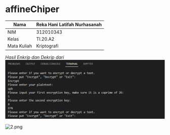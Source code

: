 # affineChiper

| Nama          | Reka Hani Latifah Nurhasanah |
|-------------- | ---------------------------- |
| NIM           | 312010343		               |
| Kelas         | TI.20.A2       	           |
| Mata Kuliah   | Kriptografi                  |

*Hasil Enkrip dan Dekrip dari*
![1.png](Gambar/1.png)

![2.png](Gambaer/2.png)